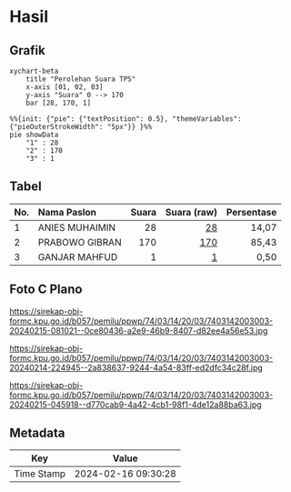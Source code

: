 # Hasil

## Grafik

```mermaid
xychart-beta
    title "Perolehan Suara TPS"
    x-axis [01, 02, 03]
    y-axis "Suara" 0 --> 170
    bar [28, 170, 1]
```

```mermaid
%%{init: {"pie": {"textPosition": 0.5}, "themeVariables": {"pieOuterStrokeWidth": "5px"}} }%%
pie showData
    "1" : 28
    "2" : 170
    "3" : 1
```

## Tabel

| No. | Nama Paslon    | Suara | Suara (raw) | Persentase |
|:--- |:-------------- | -----:| -----------:| ----------:|
| 1   | ANIES MUHAIMIN | 28    | [28][p-1]   | 14,07      |
| 2   | PRABOWO GIBRAN | 170   | [170][p-2]  | 85,43      |
| 3   | GANJAR MAHFUD  | 1     | [1][p-3]    | 0,50       |


[p-1]: https://github.com/gigit-pemilu/pemilu-2024-74-sulawesi-tenggara/blob/main/pilpres/hitung-suara/sub/74-sulawesi-tenggara/sub/03-muna/sub/14-lasalepa/sub/2003-bonea/sub/003-tps/sub/paslon-1.txt
[p-2]: https://github.com/gigit-pemilu/pemilu-2024-74-sulawesi-tenggara/blob/main/pilpres/hitung-suara/sub/74-sulawesi-tenggara/sub/03-muna/sub/14-lasalepa/sub/2003-bonea/sub/003-tps/sub/paslon-2.txt
[p-3]: https://github.com/gigit-pemilu/pemilu-2024-74-sulawesi-tenggara/blob/main/pilpres/hitung-suara/sub/74-sulawesi-tenggara/sub/03-muna/sub/14-lasalepa/sub/2003-bonea/sub/003-tps/sub/paslon-3.txt

## Foto C Plano

https://sirekap-obj-formc.kpu.go.id/b057/pemilu/ppwp/74/03/14/20/03/7403142003003-20240215-081021--0ce80436-a2e9-46b9-8407-d82ee4a56e53.jpg

https://sirekap-obj-formc.kpu.go.id/b057/pemilu/ppwp/74/03/14/20/03/7403142003003-20240214-224945--2a838637-9244-4a54-83ff-ed2dfc34c28f.jpg

https://sirekap-obj-formc.kpu.go.id/b057/pemilu/ppwp/74/03/14/20/03/7403142003003-20240215-045918--d770cab9-4a42-4cb1-98f1-4de12a88ba63.jpg


## Metadata

| Key        | Value               |
| ---------- | ------------------- |
| Time Stamp | 2024-02-16 09:30:28 |




